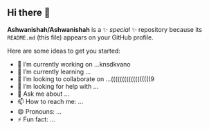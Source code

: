 ## Hi there 👋


**Ashwanishah/Ashwanishah** is a ✨ _special_ ✨ repository because its `README.md` (this file) appears on your GitHub profile.

Here are some ideas to get you started:

- 🔭 I’m currently working on ...knsdkvano 
- 🌱 I’m currently learning ...
- 👯 I’m looking to collaborate on ...((((((((((((((((((9
- 🤔 I’m looking for help with ...
- 💬 Ask me about ...
- 📫 How to reach me: ...
- 😄 Pronouns: ...
- ⚡ Fun fact: ...
